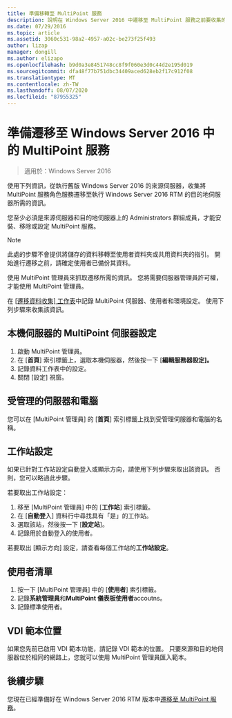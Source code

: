 ```yaml
---
title: 準備移轉至 MultiPoint 服務
description: 說明在 Windows Server 2016 中遷移至 MultiPoint 服務之前要收集的資訊
ms.date: 07/29/2016
ms.topic: article
ms.assetid: 3060c531-98a2-4957-a02c-be273f25f493
author: lizap
manager: dongill
ms.author: elizapo
ms.openlocfilehash: b9d0a3e8451748cc8f9f060e3d0c44d2e195d019
ms.sourcegitcommit: dfa48f77b751dbc34409aced628eb2f17c912f08
ms.translationtype: MT
ms.contentlocale: zh-TW
ms.lasthandoff: 08/07/2020
ms.locfileid: "87955325"
---
```

# <a name="prepare-to-migrate-to-multipoint-services-in-windows-server-2016"></a>準備遷移至 Windows Server 2016 中的 MultiPoint 服務

>適用於：Windows Server 2016

使用下列資訊，從執行舊版 Windows Server 2016 的來源伺服器，收集將 MultiPoint 服務角色服務遷移至執行 Windows Server 2016 RTM 的目的地伺服器所需的資訊。

您至少必須是來源伺服器和目的地伺服器上的 Administrators 群組成員，才能安裝、移除或設定 MultiPoint 服務。

>[!NOTE]
> 此處的步驟不會提供將儲存的資料移轉至使用者資料夾或共用資料夾的指引。 開始進行遷移之前，請確定使用者已備份其資料。

使用 MultiPoint 管理員來抓取遷移所需的資訊。 您將需要伺服器管理員許可權，才能使用 MultiPoint 管理員。

在 [[遷移資料收集] 工作表](multipoint-services-migration-worksheet.md)中記錄 MultiPoint 伺服器、使用者和環境設定。 使用下列步驟來收集該資訊。

## <a name="multipoint-server-settings-for-the-local-server"></a>本機伺服器的 MultiPoint 伺服器設定
1. 啟動 MultiPoint 管理員。
2. 在 [**首頁**] 索引標籤上，選取本機伺服器，然後按一下 [**編輯服務器設定]。**
3. 記錄資料工作表中的設定。
4. 關閉 [設定] 視窗。

## <a name="managed-servers-and-computers"></a>受管理的伺服器和電腦

您可以在 [MultiPoint 管理員] 的 [**首頁**] 索引標籤上找到受管理伺服器和電腦的名稱。

## <a name="station-settings"></a>工作站設定
如果已針對工作站設定自動登入或顯示方向，請使用下列步驟來取出該資訊。 否則，您可以略過此步驟。

若要取出工作站設定：

1. 移至 [MultiPoint 管理員] 中的 [**工作站**] 索引標籤。
2. 在 [**自動登**入] 資料行中尋找具有「是」的工作站。
3. 選取該站，然後按一下 [**設定站**]。
4. 記錄用於自動登入的使用者。

若要取出 [顯示方向] 設定，請查看每個工作站的**工作站設定**。

## <a name="list-of-users"></a>使用者清單
1. 按一下 [MultiPoint 管理員] 中的 [**使用者**] 索引標籤。
2. 記錄**系統管理員**和**MultiPoint 儀表板使用者**accoutns。
3. 記錄標準使用者。

## <a name="vdi-template-location"></a>VDI 範本位置
 如果您先前已啟用 VDI 範本功能，請記錄 VDI 範本的位置。 只要來源和目的地伺服器位於相同的網路上，您就可以使用 MultiPoint 管理員匯入範本。

## <a name="next-step"></a>後續步驟
您現在已經準備好在 Windows Server 2016 RTM 版本中[遷移至 MultiPoint 服務](multipoint-services-migration-steps.md)。